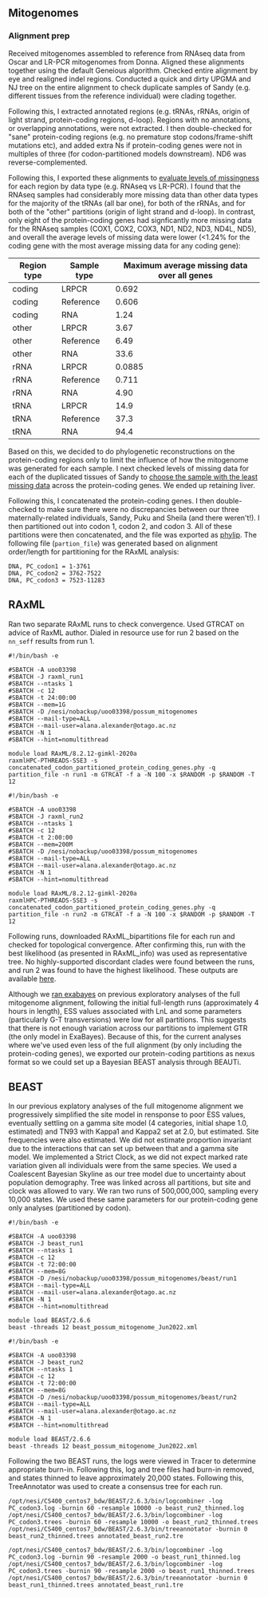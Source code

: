 ## Mitogenomes

### Alignment prep
Received mitogenomes assembled to reference from RNAseq data from Oscar and LR-PCR mitogenomes from Donna. Aligned these alignments together using the default Geneious algorithm. Checked entire alignment by eye and realigned indel regions. Conducted a quick and dirty UPGMA and NJ tree on the entire alignment to check duplicate samples of Sandy (e.g. different tissues from the reference individual) were clading together. 

Following this, I extracted annotated regions (e.g. tRNAs, rRNAs, origin of light strand, protein-coding regions, d-loop). Regions with no annotations, or overlapping annotations, were not extracted. I then double-checked for "sane" protein-coding regions (e.g. no premature stop codons/frame-shift mutations etc), and added extra Ns if protein-coding genes were not in multiples of three (for codon-partitioned models downstream). ND6 was reverse-complemented.

Following this, I exported these alignments to [evaluate levels of missingness](summarising_missing_data.R) for each region by data type (e.g. RNAseq vs LR-PCR). I found that the RNAseq samples had considerably more missing data than other data types for the majority of the tRNAs (all bar one), for both of the rRNAs, and for both of the "other" partitions (origin of light strand and d-loop). In contrast, only eight of the protein-coding genes had signficantly more missing data for the RNAseq samples (COX1, COX2, COX3, ND1, ND2, ND3, ND4L, ND5), and overall the average levels of missing data were lower (<1.24% for the coding gene with the most average missing data for any coding gene):

| Region type | Sample type | Maximum average missing data over all genes |
| ----------- | ----------- | ----------------------------------- |
| coding      | LRPCR       |              0.692                  |
| coding      | Reference   |              0.606                  |
| coding      | RNA         |              1.24                   |
| other       | LRPCR       |              3.67                   |
| other       | Reference   |              6.49                   |
| other       | RNA         |             33.6                    |
| rRNA        | LRPCR       |              0.0885                 |
| rRNA        | Reference   |              0.711                  |
| rRNA        | RNA         |              4.90                   |
| tRNA        | LRPCR       |             14.9                    |
| tRNA        | Reference   |             37.3                    |
| tRNA        | RNA         |             94.4                    |

Based on this, we decided to do phylogenetic reconstructions on the protein-coding regions only to limit the influence of how the mitogenome was generated for each sample. I next checked levels of missing data for each of the duplicated tissues of Sandy to [choose the sample with the least missing data](summarising_missing_data.R) across the protein-coding genes. We ended up retaining liver.

Following this, I concatenated the protein-coding genes. I then double-checked to make sure there were no discrepancies between our three maternally-related individuals, Sandy, Puku and Sheila (and there weren't!). I then partitioned out into codon 1, codon 2, and codon 3. All of these partitions were then concatenated, and the file was exported as [phylip](data/concatenated_codon_partitioned_protein_coding_genes.phy). The following file (`partion_file`) was generated based on alignment order/length for partitioning for the RAxML analysis:
```
DNA, PC_codon1 = 1-3761
DNA, PC_codon2 = 3762-7522
DNA, PC_codon3 = 7523-11283
```

## RAxML
Ran two separate RAxML runs to check convergence. Used GTRCAT on advice of RaxML author. Dialed in resource use for run 2 based on the `nn_seff` results from run 1.
```
#!/bin/bash -e

#SBATCH -A uoo03398 
#SBATCH -J raxml_run1
#SBATCH --ntasks 1
#SBATCH -c 12
#SBATCH -t 24:00:00
#SBATCH --mem=1G
#SBATCH -D /nesi/nobackup/uoo03398/possum_mitogenomes
#SBATCH --mail-type=ALL
#SBATCH --mail-user=alana.alexander@otago.ac.nz
#SBATCH -N 1
#SBATCH --hint=nomultithread

module load RAxML/8.2.12-gimkl-2020a
raxmlHPC-PTHREADS-SSE3 -s concatenated_codon_partitioned_protein_coding_genes.phy -q partition_file -n run1 -m GTRCAT -f a -N 100 -x $RANDOM -p $RANDOM -T 12
```
```
#!/bin/bash -e

#SBATCH -A uoo03398 
#SBATCH -J raxml_run2
#SBATCH --ntasks 1
#SBATCH -c 12
#SBATCH -t 2:00:00
#SBATCH --mem=200M
#SBATCH -D /nesi/nobackup/uoo03398/possum_mitogenomes
#SBATCH --mail-type=ALL
#SBATCH --mail-user=alana.alexander@otago.ac.nz
#SBATCH -N 1
#SBATCH --hint=nomultithread

module load RAxML/8.2.12-gimkl-2020a
raxmlHPC-PTHREADS-SSE3 -s concatenated_codon_partitioned_protein_coding_genes.phy -q partition_file -n run2 -m GTRCAT -f a -N 100 -x $RANDOM -p $RANDOM -T 12
```
Following runs, downloaded RAxML_bipartitions file for each run and checked for topological convergence. After confirming this, run with the best likelihood (as presented in RAxML_info) was used as representative tree. No highly-supported discordant clades were found between the runs, and run 2 was found to have the highest likelihood. These outputs are available [here](https://github.com/laninsky/possums/tree/main/mitogenomes/output).

Although we [ran exabayes](old_analyses/exabayes.md) on previous exploratory analyses of the full mitogenome alignment, following the initial full-length runs (approximately 4 hours in length), ESS values associated with LnL and some parameters (particularly G-T transversions) were low for all partitions. This suggests that there is not enough variation across our partitions to implement GTR (the only model in ExaBayes). Because of this, for the current analyses where we've used even less of the full alignment (by only including the protein-coding genes), we exported our protein-coding partitions as nexus format so we could set up a Bayesian BEAST analysis through BEAUTi.

## BEAST
In our previous explatory analyses of the full mitogenome alignment we progressively simplified the site model in rensponse to poor ESS values, eventually settling on a gamma site model (4 categories, initial shape 1.0, estimated) and TN93 with Kappa1 and Kappa2 set at 2.0, but estimated. Site frequencies were also estimated. We did not estimate proportion invariant due to the interactions that can set up between that and a gamma site model. We implemented a Strict Clock, as we did not expect marked rate variation given all individuals were from the same species. We used a Coalescent Bayesian Skyline as our tree model due to uncertainty about population demography. Tree was linked across all partitions, but site and clock was allowed to vary. We ran two runs of 500,000,000, sampling every 10,000 states. We used these same parameters for our protein-coding gene only analyses (partitioned by codon).
```
#!/bin/bash -e

#SBATCH -A uoo03398 
#SBATCH -J beast_run1
#SBATCH --ntasks 1
#SBATCH -c 12
#SBATCH -t 72:00:00
#SBATCH --mem=8G
#SBATCH -D /nesi/nobackup/uoo03398/possum_mitogenomes/beast/run1
#SBATCH --mail-type=ALL
#SBATCH --mail-user=alana.alexander@otago.ac.nz
#SBATCH -N 1
#SBATCH --hint=nomultithread

module load BEAST/2.6.6
beast -threads 12 beast_possum_mitogenome_Jun2022.xml

#!/bin/bash -e

#SBATCH -A uoo03398 
#SBATCH -J beast_run2
#SBATCH --ntasks 1
#SBATCH -c 12
#SBATCH -t 72:00:00
#SBATCH --mem=8G
#SBATCH -D /nesi/nobackup/uoo03398/possum_mitogenomes/beast/run2
#SBATCH --mail-type=ALL
#SBATCH --mail-user=alana.alexander@otago.ac.nz
#SBATCH -N 1
#SBATCH --hint=nomultithread

module load BEAST/2.6.6
beast -threads 12 beast_possum_mitogenome_Jun2022.xml

```

Following the two BEAST runs, the logs were viewed in Tracer to determine appropriate burn-in. Following this, log and tree files had burn-in removed, and states thinned to leave approximately 20,000 states. Following this, TreeAnnotator was used to create a consensus tree for each run.
```
/opt/nesi/CS400_centos7_bdw/BEAST/2.6.3/bin/logcombiner -log PC_codon3.log -burnin 60 -resample 10000 -o beast_run2_thinned.log
/opt/nesi/CS400_centos7_bdw/BEAST/2.6.3/bin/logcombiner -log PC_codon3.trees -burnin 60 -resample 10000 -o beast_run2_thinned.trees
/opt/nesi/CS400_centos7_bdw/BEAST/2.6.3/bin/treeannotator -burnin 0 beast_run2_thinned.trees annotated_beast_run2.tre

/opt/nesi/CS400_centos7_bdw/BEAST/2.6.3/bin/logcombiner -log PC_codon3.log -burnin 90 -resample 2000 -o beast_run1_thinned.log
/opt/nesi/CS400_centos7_bdw/BEAST/2.6.3/bin/logcombiner -log PC_codon3.trees -burnin 90 -resample 2000 -o beast_run1_thinned.trees
/opt/nesi/CS400_centos7_bdw/BEAST/2.6.3/bin/treeannotator -burnin 0 beast_run1_thinned.trees annotated_beast_run1.tre
